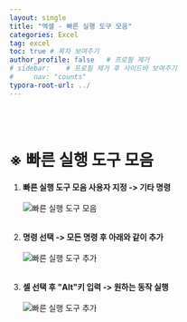 ```yaml
---
layout: single
title: "엑셀 - 빠른 실행 도구 모음"
categories: Excel
tag: excel
toc: true # 목차 보여주기
author_profile: false   # 프로필 제거
# sidebar:    # 프로필 제거 후 사이드바 보여주기
#     nav: "counts"
typora-root-url: ../
---
```

<br><br>

# ※ 빠른 실행 도구 모음<br>
1. **빠른 실행 도구 모음 사용자 지정 -> 기타 명령**<br><br>
![빠른 실행 도구 모음]({{site.url}}/images/2024-03-01-excel-1/1.JPG)<br><br>

2. **명령 선택 -> 모든 명령 후 아래와 같이 추가**<br><br>
![빠른 실행 도구 추가]({{site.url}}/images/2024-03-01-excel-1/2.JPG)<br><br>

3. **셀 선택 후 "Alt"키 입력 -> 원하는 동작 실행**<br><br>
![빠른 실행 도구 추가]({{site.url}}/images/2024-03-01-excel-1/3.JPG)<br><br>